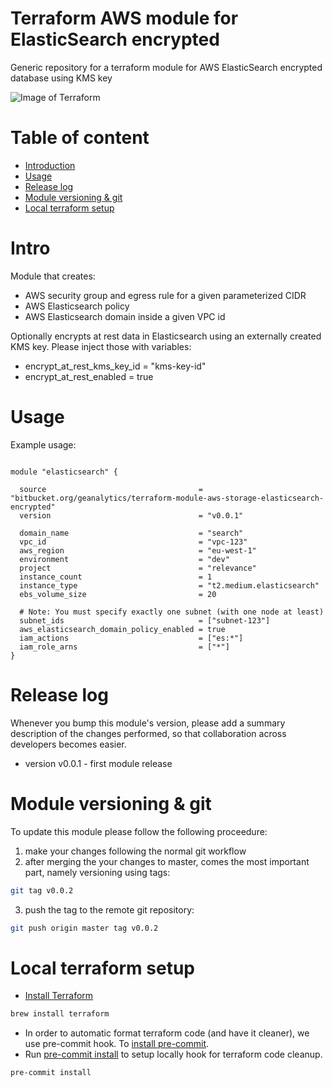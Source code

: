 Terraform AWS module for ElasticSearch encrypted
================================================

Generic repository for a terraform module for AWS ElasticSearch encrypted database using KMS key

![Image of Terraform](https://i.imgur.com/Jj2T26b.jpg)

# Table of content

- [Introduction](#intro)
- [Usage](#usage)
- [Release log](#release-log)
- [Module versioning & git](#module-versioning-&-git)
- [Local terraform setup](#local-terraform-setup)


# Intro

Module that creates:
- AWS security group and egress rule for a given parameterized CIDR
- AWS Elasticsearch policy
- AWS Elasticsearch domain inside a given VPC id

Optionally encrypts at rest data in Elasticsearch using an externally created KMS key. Please inject those with variables:
- encrypt_at_rest_kms_key_id = "kms-key-id"
- encrypt_at_rest_enabled = true


# Usage

Example usage:

```hcl

module "elasticsearch" {

  source                                  = "bitbucket.org/geanalytics/terraform-module-aws-storage-elasticsearch-encrypted"
  version                                 = "v0.0.1"

  domain_name                             = "search"
  vpc_id                                  = "vpc-123"
  aws_region                              = "eu-west-1"
  environment                             = "dev"
  project                                 = "relevance"
  instance_count                          = 1
  instance_type                           = "t2.medium.elasticsearch"
  ebs_volume_size                         = 20

  # Note: You must specify exactly one subnet (with one node at least)
  subnet_ids                              = ["subnet-123"]
  aws_elasticsearch_domain_policy_enabled = true
  iam_actions                             = ["es:*"]
  iam_role_arns                           = ["*"]
}

```


# Release log

Whenever you bump this module's version, please add a summary description of the changes performed, so that collaboration across developers becomes easier.

* version v0.0.1 - first module release

# Module versioning & git

To update this module please follow the following proceedure:

1) make your changes following the normal git workflow
2) after merging the your changes to master, comes the most important part, namely versioning using tags:

```bash
git tag v0.0.2
```

3) push the tag to the remote git repository:
```bash
git push origin master tag v0.0.2
```

# Local terraform setup

* [Install Terraform](https://www.terraform.io/)

```bash
brew install terraform
```

* In order to automatic format terraform code (and have it cleaner), we use pre-commit hook. To [install pre-commit](https://pre-commit.com/#install).
* Run [pre-commit install](https://pre-commit.com/#usage) to setup locally hook for terraform code cleanup.

```bash
pre-commit install
```
